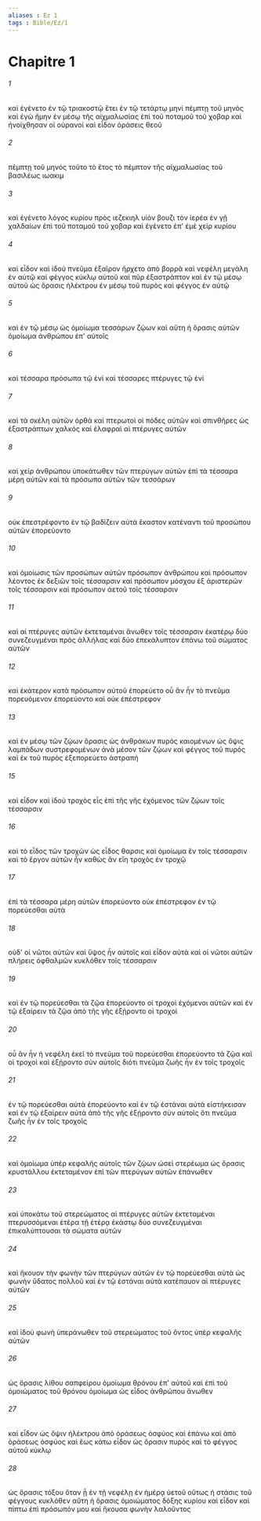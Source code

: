 ```yaml
---
aliases : Ez 1
tags : Bible/Ez/1
---
```


# Chapitre 1

###### 1
καὶ ἐγένετο ἐν τῷ τριακοστῷ ἔτει ἐν τῷ τετάρτῳ μηνὶ πέμπτῃ τοῦ μηνὸς καὶ ἐγὼ ἤμην ἐν μέσῳ τῆς αἰχμαλωσίας ἐπὶ τοῦ ποταμοῦ τοῦ χοβαρ καὶ ἠνοίχθησαν οἱ οὐρανοί καὶ εἶδον ὁράσεις θεοῦ
###### 2
πέμπτῃ τοῦ μηνός τοῦτο τὸ ἔτος τὸ πέμπτον τῆς αἰχμαλωσίας τοῦ βασιλέως ιωακιμ
###### 3
καὶ ἐγένετο λόγος κυρίου πρὸς ιεζεκιηλ υἱὸν βουζι τὸν ἱερέα ἐν γῇ χαλδαίων ἐπὶ τοῦ ποταμοῦ τοῦ χοβαρ καὶ ἐγένετο ἐπ' ἐμὲ χεὶρ κυρίου
###### 4
καὶ εἶδον καὶ ἰδοὺ πνεῦμα ἐξαῖρον ἤρχετο ἀπὸ βορρᾶ καὶ νεφέλη μεγάλη ἐν αὐτῷ καὶ φέγγος κύκλῳ αὐτοῦ καὶ πῦρ ἐξαστράπτον καὶ ἐν τῷ μέσῳ αὐτοῦ ὡς ὅρασις ἠλέκτρου ἐν μέσῳ τοῦ πυρὸς καὶ φέγγος ἐν αὐτῷ
###### 5
καὶ ἐν τῷ μέσῳ ὡς ὁμοίωμα τεσσάρων ζῴων καὶ αὕτη ἡ ὅρασις αὐτῶν ὁμοίωμα ἀνθρώπου ἐπ' αὐτοῖς
###### 6
καὶ τέσσαρα πρόσωπα τῷ ἑνί καὶ τέσσαρες πτέρυγες τῷ ἑνί
###### 7
καὶ τὰ σκέλη αὐτῶν ὀρθά καὶ πτερωτοὶ οἱ πόδες αὐτῶν καὶ σπινθῆρες ὡς ἐξαστράπτων χαλκός καὶ ἐλαφραὶ αἱ πτέρυγες αὐτῶν
###### 8
καὶ χεὶρ ἀνθρώπου ὑποκάτωθεν τῶν πτερύγων αὐτῶν ἐπὶ τὰ τέσσαρα μέρη αὐτῶν καὶ τὰ πρόσωπα αὐτῶν τῶν τεσσάρων
###### 9
οὐκ ἐπεστρέφοντο ἐν τῷ βαδίζειν αὐτά ἕκαστον κατέναντι τοῦ προσώπου αὐτῶν ἐπορεύοντο
###### 10
καὶ ὁμοίωσις τῶν προσώπων αὐτῶν πρόσωπον ἀνθρώπου καὶ πρόσωπον λέοντος ἐκ δεξιῶν τοῖς τέσσαρσιν καὶ πρόσωπον μόσχου ἐξ ἀριστερῶν τοῖς τέσσαρσιν καὶ πρόσωπον ἀετοῦ τοῖς τέσσαρσιν
###### 11
καὶ αἱ πτέρυγες αὐτῶν ἐκτεταμέναι ἄνωθεν τοῖς τέσσαρσιν ἑκατέρῳ δύο συνεζευγμέναι πρὸς ἀλλήλας καὶ δύο ἐπεκάλυπτον ἐπάνω τοῦ σώματος αὐτῶν
###### 12
καὶ ἑκάτερον κατὰ πρόσωπον αὐτοῦ ἐπορεύετο οὗ ἂν ἦν τὸ πνεῦμα πορευόμενον ἐπορεύοντο καὶ οὐκ ἐπέστρεφον
###### 13
καὶ ἐν μέσῳ τῶν ζῴων ὅρασις ὡς ἀνθράκων πυρὸς καιομένων ὡς ὄψις λαμπάδων συστρεφομένων ἀνὰ μέσον τῶν ζῴων καὶ φέγγος τοῦ πυρός καὶ ἐκ τοῦ πυρὸς ἐξεπορεύετο ἀστραπή
###### 15
καὶ εἶδον καὶ ἰδοὺ τροχὸς εἷς ἐπὶ τῆς γῆς ἐχόμενος τῶν ζῴων τοῖς τέσσαρσιν
###### 16
καὶ τὸ εἶδος τῶν τροχῶν ὡς εἶδος θαρσις καὶ ὁμοίωμα ἓν τοῖς τέσσαρσιν καὶ τὸ ἔργον αὐτῶν ἦν καθὼς ἂν εἴη τροχὸς ἐν τροχῷ
###### 17
ἐπὶ τὰ τέσσαρα μέρη αὐτῶν ἐπορεύοντο οὐκ ἐπέστρεφον ἐν τῷ πορεύεσθαι αὐτὰ
###### 18
οὐδ' οἱ νῶτοι αὐτῶν καὶ ὕψος ἦν αὐτοῖς καὶ εἶδον αὐτά καὶ οἱ νῶτοι αὐτῶν πλήρεις ὀφθαλμῶν κυκλόθεν τοῖς τέσσαρσιν
###### 19
καὶ ἐν τῷ πορεύεσθαι τὰ ζῷα ἐπορεύοντο οἱ τροχοὶ ἐχόμενοι αὐτῶν καὶ ἐν τῷ ἐξαίρειν τὰ ζῷα ἀπὸ τῆς γῆς ἐξῄροντο οἱ τροχοί
###### 20
οὗ ἂν ἦν ἡ νεφέλη ἐκεῖ τὸ πνεῦμα τοῦ πορεύεσθαι ἐπορεύοντο τὰ ζῷα καὶ οἱ τροχοὶ καὶ ἐξῄροντο σὺν αὐτοῖς διότι πνεῦμα ζωῆς ἦν ἐν τοῖς τροχοῖς
###### 21
ἐν τῷ πορεύεσθαι αὐτὰ ἐπορεύοντο καὶ ἐν τῷ ἑστάναι αὐτὰ εἱστήκεισαν καὶ ἐν τῷ ἐξαίρειν αὐτὰ ἀπὸ τῆς γῆς ἐξῄροντο σὺν αὐτοῖς ὅτι πνεῦμα ζωῆς ἦν ἐν τοῖς τροχοῖς
###### 22
καὶ ὁμοίωμα ὑπὲρ κεφαλῆς αὐτοῖς τῶν ζῴων ὡσεὶ στερέωμα ὡς ὅρασις κρυστάλλου ἐκτεταμένον ἐπὶ τῶν πτερύγων αὐτῶν ἐπάνωθεν
###### 23
καὶ ὑποκάτω τοῦ στερεώματος αἱ πτέρυγες αὐτῶν ἐκτεταμέναι πτερυσσόμεναι ἑτέρα τῇ ἑτέρᾳ ἑκάστῳ δύο συνεζευγμέναι ἐπικαλύπτουσαι τὰ σώματα αὐτῶν
###### 24
καὶ ἤκουον τὴν φωνὴν τῶν πτερύγων αὐτῶν ἐν τῷ πορεύεσθαι αὐτὰ ὡς φωνὴν ὕδατος πολλοῦ καὶ ἐν τῷ ἑστάναι αὐτὰ κατέπαυον αἱ πτέρυγες αὐτῶν
###### 25
καὶ ἰδοὺ φωνὴ ὑπεράνωθεν τοῦ στερεώματος τοῦ ὄντος ὑπὲρ κεφαλῆς αὐτῶν
###### 26
ὡς ὅρασις λίθου σαπφείρου ὁμοίωμα θρόνου ἐπ' αὐτοῦ καὶ ἐπὶ τοῦ ὁμοιώματος τοῦ θρόνου ὁμοίωμα ὡς εἶδος ἀνθρώπου ἄνωθεν
###### 27
καὶ εἶδον ὡς ὄψιν ἠλέκτρου ἀπὸ ὁράσεως ὀσφύος καὶ ἐπάνω καὶ ἀπὸ ὁράσεως ὀσφύος καὶ ἕως κάτω εἶδον ὡς ὅρασιν πυρὸς καὶ τὸ φέγγος αὐτοῦ κύκλῳ
###### 28
ὡς ὅρασις τόξου ὅταν ᾖ ἐν τῇ νεφέλῃ ἐν ἡμέρᾳ ὑετοῦ οὕτως ἡ στάσις τοῦ φέγγους κυκλόθεν αὕτη ἡ ὅρασις ὁμοιώματος δόξης κυρίου καὶ εἶδον καὶ πίπτω ἐπὶ πρόσωπόν μου καὶ ἤκουσα φωνὴν λαλοῦντος

